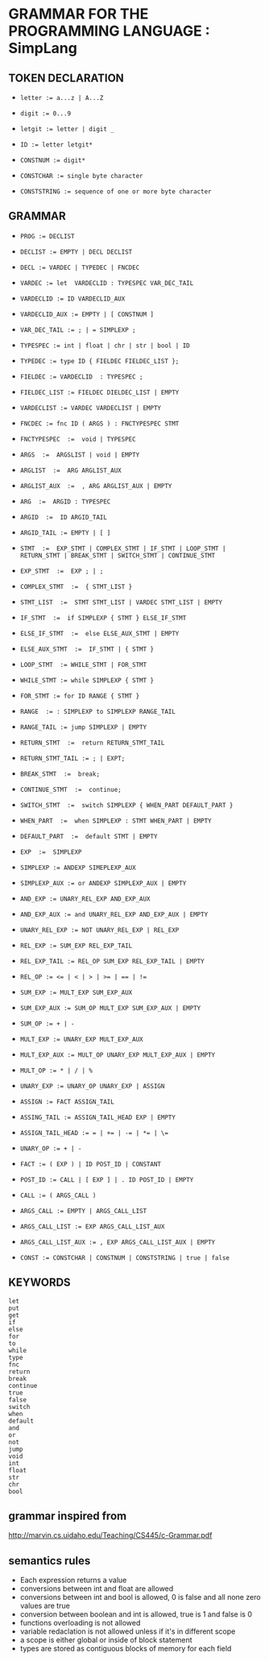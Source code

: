 GRAMMAR FOR THE PROGRAMMING LANGUAGE : SimpLang
===============================================================

## TOKEN DECLARATION

* `letter := a...z | A...Z`

* `digit := 0...9`

* `letgit := letter | digit _`

* `ID := letter letgit*`

* `CONSTNUM := digit*`

* `CONSTCHAR := single byte character`

* `CONSTSTRING := sequence of one or more byte character`

## GRAMMAR

* `PROG := DECLIST`

* `DECLIST := EMPTY | DECL DECLIST`

* `DECL := VARDEC | TYPEDEC | FNCDEC`

* `VARDEC := let  VARDECLID : TYPESPEC VAR_DEC_TAIL`

* `VARDECLID := ID VARDECLID_AUX`

* `VARDECLID_AUX := EMPTY | [ CONSTNUM ]`

* `VAR_DEC_TAIL := ; | = SIMPLEXP ;`

* `TYPESPEC := int | float | chr | str | bool | ID`

* `TYPEDEC := type ID { FIELDEC FIELDEC_LIST };`

* `FIELDEC := VARDECLID  : TYPESPEC ;`

* `FIELDEC_LIST := FIELDEC DIELDEC_LIST | EMPTY`

* `VARDECLIST := VARDEC VARDECLIST | EMPTY`

* `FNCDEC := fnc ID ( ARGS ) : FNCTYPESPEC STMT`

* `FNCTYPESPEC  :=  void | TYPESPEC`

* `ARGS  :=  ARGSLIST | void | EMPTY`

* `ARGLIST  :=  ARG ARGLIST_AUX`

* `ARGLIST_AUX  :=  , ARG ARGLIST_AUX | EMPTY`

* `ARG  :=  ARGID : TYPESPEC`

* `ARGID  :=  ID ARGID_TAIL`

* `ARGID_TAIL := EMPTY | [ ]`

* `STMT  :=  EXP_STMT | COMPLEX_STMT | IF_STMT | LOOP_STMT | RETURN_STMT | BREAK_STMT | SWITCH_STMT | CONTINUE_STMT`

* `EXP_STMT  :=  EXP ; | ;`

* `COMPLEX_STMT  :=  { STMT_LIST }`

* `STMT_LIST  :=  STMT STMT_LIST | VARDEC STMT_LIST | EMPTY`

* `IF_STMT  :=  if SIMPLEXP { STMT } ELSE_IF_STMT`

* `ELSE_IF_STMT  :=  else ELSE_AUX_STMT | EMPTY`

* `ELSE_AUX_STMT  :=  IF_STMT | { STMT }`

* `LOOP_STMT  := WHILE_STMT | FOR_STMT `

* `WHILE_STMT := while SIMPLEXP { STMT }`

* `FOR_STMT := for ID RANGE { STMT }`

* `RANGE  := : SIMPLEXP to SIMPLEXP RANGE_TAIL`

* `RANGE_TAIL := jump SIMPLEXP | EMPTY`

* `RETURN_STMT  :=  return RETURN_STMT_TAIL`

* `RETURN_STMT_TAIL := ; | EXPT;`

* `BREAK_STMT  :=  break;`

* `CONTINUE_STMT  :=  continue;`

* `SWITCH_STMT  :=  switch SIMPLEXP { WHEN_PART DEFAULT_PART }`

* `WHEN_PART  :=  when SIMPLEXP : STMT WHEN_PART | EMPTY`

* `DEFAULT_PART  :=  default STMT | EMPTY`

* `EXP  :=  SIMPLEXP`

* `SIMPLEXP := ANDEXP SIMEPLEXP_AUX`

* `SIMPLEXP_AUX := or ANDEXP SIMPLEXP_AUX | EMPTY`

* `AND_EXP := UNARY_REL_EXP AND_EXP_AUX`

* `AND_EXP_AUX := and UNARY_REL_EXP AND_EXP_AUX | EMPTY`

* `UNARY_REL_EXP := NOT UNARY_REL_EXP | REL_EXP`

* `REL_EXP := SUM_EXP REL_EXP_TAIL`

* `REL_EXP_TAIL := REL_OP SUM_EXP REL_EXP_TAIL | EMPTY`

* `REL_OP := <= | < | > | >= | == | !=`

* `SUM_EXP := MULT_EXP SUM_EXP_AUX`

* `SUM_EXP_AUX := SUM_OP MULT_EXP SUM_EXP_AUX | EMPTY`

* `SUM_OP := + | -`

* `MULT_EXP := UNARY_EXP MULT_EXP_AUX`

* `MULT_EXP_AUX := MULT_OP UNARY_EXP MULT_EXP_AUX | EMPTY`

* `MULT_OP := * | / | %`

* `UNARY_EXP := UNARY_OP UNARY_EXP | ASSIGN`

* `ASSIGN := FACT ASSIGN_TAIL`

* `ASSING_TAIL := ASSIGN_TAIL_HEAD EXP | EMPTY`

* `ASSIGN_TAIL_HEAD := = | += | -= | *= | \=`

* `UNARY_OP := + | - `

* `FACT := ( EXP ) | ID POST_ID | CONSTANT`

* `POST_ID := CALL | [ EXP ] | . ID POST_ID | EMPTY`

* `CALL := ( ARGS_CALL )`

* `ARGS_CALL := EMPTY | ARGS_CALL_LIST`

* `ARGS_CALL_LIST := EXP ARGS_CALL_LIST_AUX`

* `ARGS_CALL_LIST_AUX := , EXP ARGS_CALL_LIST_AUX | EMPTY`

* `CONST := CONSTCHAR | CONSTNUM | CONSTSTRING | true | false`

## KEYWORDS

```
let
put
get
if
else
for
to
while
type
fnc
return
break
continue
true
false
switch
when
default
and
or
not
jump
void
int
float
str
chr
bool
```

## grammar inspired from

http://marvin.cs.uidaho.edu/Teaching/CS445/c-Grammar.pdf

## semantics rules

* Each expression returns a value
* conversions between int and float are allowed
* conversions between int and bool is allowed, 0 is false and all none zero values are true
* conversion between boolean and int is allowed, true is 1 and false is 0
* functions overloading is not allowed
* variable redaclation is not allowed unless if it's in different scope
* a scope is either global or inside of block statement
* types are stored as contiguous blocks of memory for each field